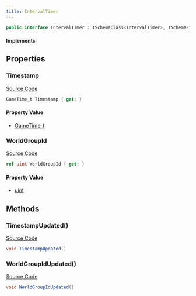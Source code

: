 ```yaml
---
title: IntervalTimer
---
```


```csharp
public interface IntervalTimer : ISchemaClass<IntervalTimer>, ISchemaField, ISchemaClass, INativeHandle
```

#### Implements

## Properties

### Timestamp

[Source Code](https://github.com/swiftly-solution/swiftlys2/blob/beta/managed/src/SwiftlyS2.Generated/Schemas/Interfaces/IntervalTimer.cs#L16)

```csharp
GameTime_t Timestamp { get; }
```

#### Property Value

- [GameTime_t](/docs/api/shared/schemadefinitions/gametime_t)

### WorldGroupId

[Source Code](https://github.com/swiftly-solution/swiftlys2/blob/beta/managed/src/SwiftlyS2.Generated/Schemas/Interfaces/IntervalTimer.cs#L18)

```csharp
ref uint WorldGroupId { get; }
```

#### Property Value

- [uint](https://learn.microsoft.com/dotnet/api/system.uint32)

## Methods

### TimestampUpdated()

[Source Code](https://github.com/swiftly-solution/swiftlys2/blob/beta/managed/src/SwiftlyS2.Generated/Schemas/Interfaces/IntervalTimer.cs#L20)

```csharp
void TimestampUpdated()
```

### WorldGroupIdUpdated()

[Source Code](https://github.com/swiftly-solution/swiftlys2/blob/beta/managed/src/SwiftlyS2.Generated/Schemas/Interfaces/IntervalTimer.cs#L21)

```csharp
void WorldGroupIdUpdated()
```

